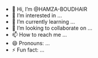 - 👋 Hi, I’m @HAMZA-BOUDHAIR
- 👀 I’m interested in ...
- 🌱 I’m currently learning ...
- 💞️ I’m looking to collaborate on ...
- 📫 How to reach me ...
- 😄 Pronouns: ...
- ⚡ Fun fact: ...

<!---
HAMZA-BOUDHAIR/HAMZA-BOUDHAIR is a ✨ special ✨ repository because its `README.md` (this file) appears on your GitHub profile.
You can click the Preview link to take a look at your changes.
--->
